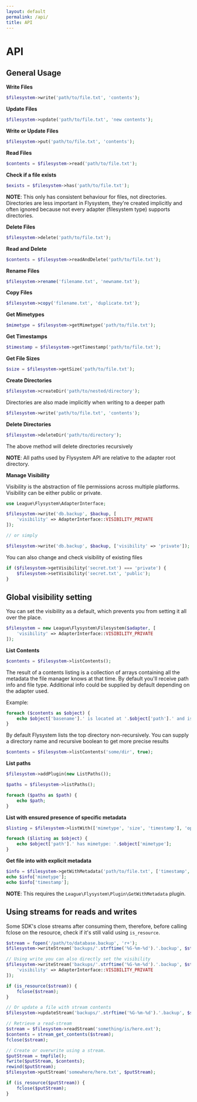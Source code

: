 ```yaml
---
layout: default
permalink: /api/
title: API
---
```


# API

## General Usage

__Write Files__

~~~ php
$filesystem->write('path/to/file.txt', 'contents');
~~~

__Update Files__

~~~ php
$filesystem->update('path/to/file.txt', 'new contents');
~~~

__Write or Update Files__

~~~ php
$filesystem->put('path/to/file.txt', 'contents');
~~~

__Read Files__

~~~ php
$contents = $filesystem->read('path/to/file.txt');
~~~

__Check if a file exists__

~~~ php
$exists = $filesystem->has('path/to/file.txt');
~~~

__NOTE__: This only has consistent behaviour for files, not directories. Directories
are less important in Flysystem, they're created implicitly and often ignored because
not every adapter (filesystem type) supports directories.

__Delete Files__

~~~ php
$filesystem->delete('path/to/file.txt');
~~~

__Read and Delete__

~~~ php
$contents = $filesystem->readAndDelete('path/to/file.txt');
~~~

__Rename Files__

~~~ php
$filesystem->rename('filename.txt', 'newname.txt');
~~~

__Copy Files__

~~~ php
$filesystem->copy('filename.txt', 'duplicate.txt');
~~~

__Get Mimetypes__

~~~ php
$mimetype = $filesystem->getMimetype('path/to/file.txt');
~~~

__Get Timestamps__

~~~ php
$timestamp = $filesystem->getTimestamp('path/to/file.txt');
~~~

__Get File Sizes__

~~~ php
$size = $filesystem->getSize('path/to/file.txt');
~~~

__Create Directories__

~~~ php
$filesystem->createDir('path/to/nested/directory');
~~~
Directories are also made implicitly when writing to a deeper path

~~~ php
$filesystem->write('path/to/file.txt', 'contents');
~~~

__Delete Directories__

~~~ php
$filesystem->deleteDir('path/to/directory');
~~~
The above method will delete directories recursively

__NOTE__: All paths used by Flysystem API are relative to the adapter root directory.

__Manage Visibility__

Visibility is the abstraction of file permissions across multiple platforms. Visibility can be either public or private.

~~~ php
use League\Flysystem\AdapterInterface;

$filesystem->write('db.backup', $backup, [
    'visibility' => AdapterInterface::VISIBILITY_PRIVATE
]);

// or simply

$filesystem->write('db.backup', $backup, ['visibility' => 'private']);
~~~

You can also change and check visibility of existing files

~~~ php
if ($filesystem->getVisibility('secret.txt') === 'private') {
    $filesystem->setVisibility('secret.txt', 'public');
}
~~~

## Global visibility setting

You can set the visibility as a default, which prevents you from setting it all over the place.

~~~ php
$filesystem = new League\Flysystem\Filesystem($adapter, [
    'visibility' => AdapterInterface::VISIBILITY_PRIVATE
]);
~~~

__List Contents__

~~~ php
$contents = $filesystem->listContents();
~~~

The result of a contents listing is a collection of arrays containing all the metadata the file manager knows at that time. By default you'll receive path info and file type. Additional info could be supplied by default depending on the adapter used.

Example:

~~~ php
foreach ($contents as $object) {
    echo $object['basename'].' is located at '.$object['path'].' and is a '.$object['type'];
}
~~~

By default Flysystem lists the top directory non-recursively. You can supply a directory name and recursive boolean to get more precise results

~~~ php
$contents = $filesystem->listContents('some/dir', true);
~~~

__List paths__

~~~ php
$filesystem->addPlugin(new ListPaths());

$paths = $filesystem->listPaths();

foreach ($paths as $path) {
    echo $path;
}
~~~

__List with ensured presence of specific metadata__

~~~ php
$listing = $filesystem->listWith(['mimetype', 'size', 'timestamp'], 'optional/path/to/dir', true);

foreach ($listing as $object) {
    echo $object['path'].' has mimetype: '.$object['mimetype'];
}
~~~

__Get file into with explicit metadata__

~~~ php
$info = $filesystem->getWithMetadata('path/to/file.txt', ['timestamp', 'mimetype']);
echo $info['mimetype'];
echo $info['timestamp'];
~~~

__NOTE__: This requires the `League\Flysystem\Plugin\GetWithMetadata` plugin.

## Using streams for reads and writes

<p class="message-notice">
Some SDK's close streams after consuming them, therefore, before calling fclose on the resource, check if it's still valid using <code>is_resource</code>.
</p>

~~~ php
$stream = fopen('/path/to/database.backup', 'r+');
$filesystem->writeStream('backups/'.strftime('%G-%m-%d').'.backup', $stream);

// Using write you can also directly set the visibility
$filesystem->writeStream('backups/'.strftime('%G-%m-%d').'.backup', $stream, [
    'visibility' => AdapterInterface::VISIBILITY_PRIVATE
]);

if (is_resource($stream)) {
    fclose($stream);
}

// Or update a file with stream contents
$filesystem->updateStream('backups/'.strftime('%G-%m-%d').'.backup', $stream);

// Retrieve a read-stream
$stream = $filesystem->readStream('something/is/here.ext');
$contents = stream_get_contents($stream);
fclose($stream);

// Create or overwrite using a stream.
$putStream = tmpfile();
fwrite($putStream, $contents);
rewind($putStream);
$filesystem->putStream('somewhere/here.txt', $putStream);

if (is_resource($putStream)) {
    fclose($putStream);
}
~~~
